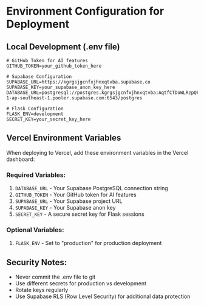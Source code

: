 # Environment Configuration for Deployment

## Local Development (.env file)
```env
# GitHub Token for AI features
GITHUB_TOKEN=your_github_token_here

# Supabase Configuration
SUPABASE_URL=https://kgrgsjgcnfxjhnxqtvba.supabase.co
SUPABASE_KEY=your_supabase_anon_key_here
DATABASE_URL=postgresql://postgres.kgrgsjgcnfxjhnxqtvba:AqtfCTDoWLRzpQFN@aws-1-ap-southeast-1.pooler.supabase.com:6543/postgres

# Flask Configuration
FLASK_ENV=development
SECRET_KEY=your_secret_key_here
```

## Vercel Environment Variables
When deploying to Vercel, add these environment variables in the Vercel dashboard:

### Required Variables:
1. `DATABASE_URL` - Your Supabase PostgreSQL connection string
2. `GITHUB_TOKEN` - Your GitHub token for AI features  
3. `SUPABASE_URL` - Your Supabase project URL
4. `SUPABASE_KEY` - Your Supabase anon key
5. `SECRET_KEY` - A secure secret key for Flask sessions

### Optional Variables:
1. `FLASK_ENV` - Set to "production" for production deployment

## Security Notes:
- Never commit the .env file to git
- Use different secrets for production vs development
- Rotate keys regularly
- Use Supabase RLS (Row Level Security) for additional data protection